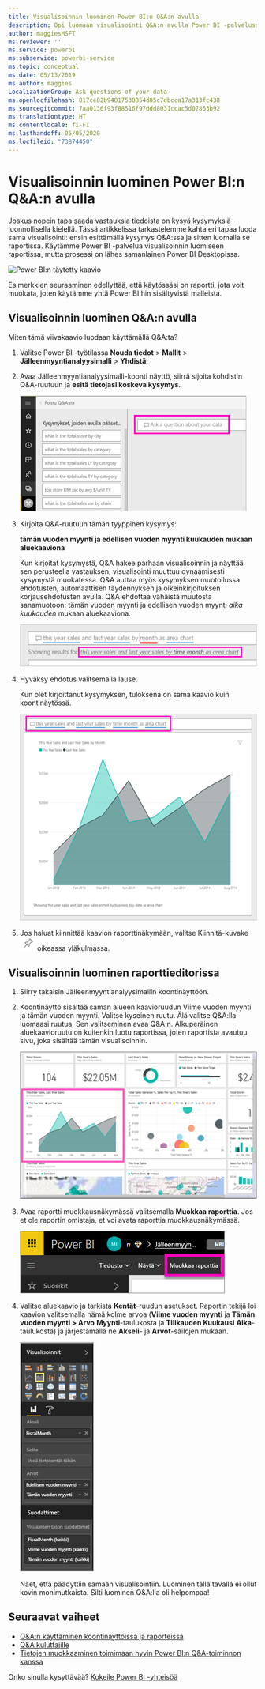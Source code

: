 ```yaml
---
title: Visualisoinnin luominen Power BI:n Q&A:n avulla
description: Opi luomaan visualisointi Q&A:n avulla Power BI -palvelussa, esimerkkinä Jälleenmyyntianalyysimalli
author: maggiesMSFT
ms.reviewer: ''
ms.service: powerbi
ms.subservice: powerbi-service
ms.topic: conceptual
ms.date: 05/13/2019
ms.author: maggies
LocalizationGroup: Ask questions of your data
ms.openlocfilehash: 817ce82b94817530854d85c7dbcca17a313fc438
ms.sourcegitcommit: 7aa0136f93f88516f97ddd8031ccac5d07863b92
ms.translationtype: HT
ms.contentlocale: fi-FI
ms.lasthandoff: 05/05/2020
ms.locfileid: "73874450"
---
```

# <a name="create-a-visual-with-power-bi-qa"></a>Visualisoinnin luominen Power BI:n Q&A:n avulla

Joskus nopein tapa saada vastauksia tiedoista on kysyä kysymyksiä luonnollisella kielellä.  Tässä artikkelissa tarkastelemme kahta eri tapaa luoda sama visualisointi: ensin esittämällä kysymys Q&A:ssa ja sitten luomalla se raportissa. Käytämme Power BI -palvelua visualisoinnin luomiseen raportissa, mutta prosessi on lähes samanlainen Power BI Desktopissa.

![Power BI:n täytetty kaavio](media/power-bi-visualization-introduction-to-q-and-a/power-bi-qna-create-visual.png)

Esimerkkien seuraaminen edellyttää, että käytössäsi on raportti, jota voit muokata, joten käytämme yhtä Power BI:hin sisältyvistä malleista.

## <a name="create-a-visual-with-qa"></a>Visualisoinnin luominen Q&A:n avulla

Miten tämä viivakaavio luodaan käyttämällä Q&A:ta?

1. Valitse Power BI -työtilassa **Nouda tiedot** \> **Mallit** \> **Jälleenmyyntianalyysimalli** >  **Yhdistä**.

1. Avaa Jälleenmyyntianalyysimalli-koonti näyttö, siirrä sijoita kohdistin Q&A-ruutuun ja **esitä tietojasi koskeva kysymys**.

    ![Siirrä kohdistin Q&A-ruutuun](media/power-bi-visualization-introduction-to-q-and-a/power-bi-qna-cursor-in-qna-box.png)

2. Kirjoita Q&A-ruutuun tämän tyyppinen kysymys:
   
    **tämän vuoden myynti ja edellisen vuoden myynti kuukauden mukaan aluekaaviona**
   
    Kun kirjoitat kysymystä, Q&A hakee parhaan visualisoinnin ja näyttää sen perusteella vastauksen; visualisointi muuttuu dynaamisesti kysymystä muokatessa. Q&A auttaa myös kysymyksen muotoilussa ehdotusten, automaattisen täydennyksen ja oikeinkirjoituksen korjausehdotusten avulla. Q&A ehdottaa vähäistä muutosta sanamuotoon: tämän vuoden myynti ja edellisen vuoden myynti *aika kuukauden* mukaan aluekaaviona.  

    ![Q&A:n korjaama sanamuoto](media/power-bi-visualization-introduction-to-q-and-a/power-bi-qna-corrected-create-filled-chart.png)

4. Hyväksy ehdotus valitsemalla lause. 
   
   Kun olet kirjoittanut kysymyksen, tuloksena on sama kaavio kuin koontinäytössä.
   
   ![Q&A:n täytetty aluekaavio](media/power-bi-visualization-introduction-to-q-and-a/power-bi-qna-create-filled-chart.png)

4. Jos haluat kiinnittää kaavion raporttinäkymään, valitse Kiinnitä-kuvake ![Kiinnitä-kuvake](media/power-bi-visualization-introduction-to-q-and-a/pinnooutline.png) oikeassa yläkulmassa.

## <a name="create-a-visual-in-the-report-editor"></a>Visualisoinnin luominen raporttieditorissa

1. Siirry takaisin Jälleenmyyntianalyysimallin koontinäyttöön.
   
2. Koontinäyttö sisältää saman alueen kaavioruudun Viime vuoden myynti ja tämän vuoden myynti.  Valitse kyseinen ruutu. Älä valitse Q&A:lla luomaasi ruutua. Sen valitseminen avaa Q&A:n. Alkuperäinen aluekaavioruutu on kuitenkin luotu raportissa, joten raportista avautuu sivu, joka sisältää tämän visualisoinnin.

    ![Jälleenmyyntianalyysimallin raporttinäkymä](media/power-bi-visualization-introduction-to-q-and-a/power-bi-dashboard.png)

1. Avaa raportti muokkausnäkymässä valitsemalla **Muokkaa raporttia**.  Jos et ole raportin omistaja, et voi avata raporttia muokkausnäkymässä.
   
    ![Muokkaa raporttia -painike](media/power-bi-visualization-introduction-to-q-and-a/power-bi-edit-report.png)
4. Valitse aluekaavio ja tarkista **Kentät**-ruudun asetukset.  Raportin tekijä loi kaavion valitsemalla nämä kolme arvoa (**Viime vuoden myynti** ja **Tämän vuoden myynti > Arvo** **Myynti**-taulukosta ja **Tilikauden Kuukausi** **Aika**-taulukosta) ja järjestämällä ne **Akseli**- ja **Arvot**-säilöjen mukaan.
   
    ![Visualisoinnit-paneeli](media/power-bi-visualization-introduction-to-q-and-a/gnatutorial_3-new.png)

    Näet, että päädyttiin samaan visualisointiin. Luominen tällä tavalla ei ollut kovin monimutkaista. Silti luominen Q&A:lla oli helpompaa!

## <a name="next-steps"></a>Seuraavat vaiheet

- [Q&A:n käyttäminen koontinäyttöissä ja raporteissa](power-bi-tutorial-q-and-a.md)  
- [Q&A kuluttajille](consumer/end-user-q-and-a.md)
- [Tietojen muokkaaminen toimimaan hyvin Power BI:n Q&A-toiminnon kanssa](service-prepare-data-for-q-and-a.md)

Onko sinulla kysyttävää? [Kokeile Power BI -yhteisöä](https://community.powerbi.com/)

